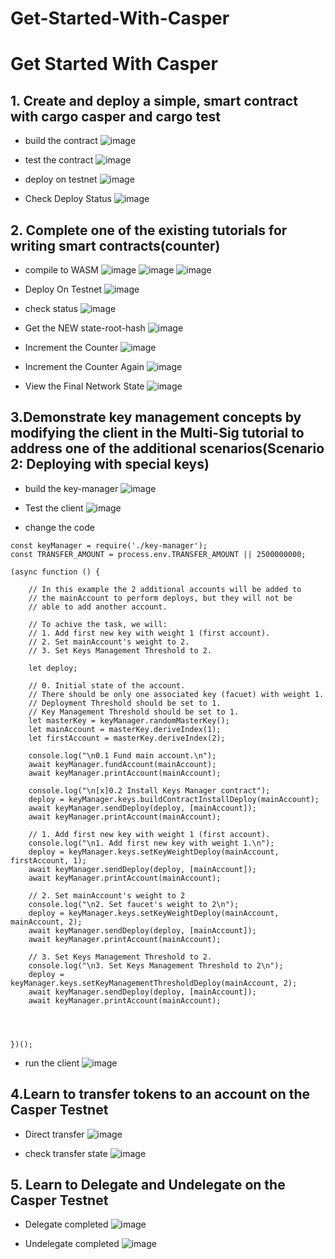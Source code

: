 # Get-Started-With-Casper

# Get Started With Casper

## 1. Create and deploy a simple, smart contract with cargo casper and cargo test
* build the contract
![image](https://user-images.githubusercontent.com/87713875/136832708-4be1320d-1a40-45c3-8619-8a3845d9dbdb.png)

* test the contract
![image](https://user-images.githubusercontent.com/87713875/136832721-876a442b-6764-4cb1-aad4-8b710f1a4dd0.png)

* deploy on testnet
![image](https://user-images.githubusercontent.com/87713875/136832733-d682c9a9-f294-4f68-b673-55e81c89e61b.png)

* Check Deploy Status
![image](https://user-images.githubusercontent.com/87713875/136832747-05799eb6-b9e1-4f93-befb-318087242dee.png)

## 2. Complete one of the existing tutorials for writing smart contracts(counter)
* compile to WASM
![image](https://user-images.githubusercontent.com/87713875/136832783-d9862829-d85c-43dc-8255-668ce78b5168.png)
![image](https://user-images.githubusercontent.com/87713875/136832798-e2c5fc78-5c55-4fe6-a224-cf036208c6ea.png)
![image](https://user-images.githubusercontent.com/87713875/136832810-0d72e728-afda-4ef7-8ebb-cb7a2a0c405f.png)

* Deploy On Testnet
![image](https://user-images.githubusercontent.com/87713875/136832818-30a05bd2-d5d9-4f8d-a0c6-df24579c9f05.png)

* check status
![image](https://user-images.githubusercontent.com/87713875/136832832-b919bb69-ffd3-4024-9e07-b63525b3fa54.png)

* Get the NEW state-root-hash
![image](https://user-images.githubusercontent.com/87713875/136832863-94614a54-26d5-4bb1-a84c-48c8fcdc5a3a.png)

* Increment the Counter
![image](https://user-images.githubusercontent.com/87713875/136832873-19ae9d2a-d187-4733-ade3-cb2778fecf32.png)

* Increment the Counter Again
![image](https://user-images.githubusercontent.com/87713875/136832894-3d63ca50-c8e3-460e-aa09-a1ef86f0dee3.png)

* View the Final Network State
![image](https://user-images.githubusercontent.com/87713875/136832910-bef00dbd-a119-4509-9ddb-740abbecf075.png)

## 3.Demonstrate key management concepts by modifying the client in the Multi-Sig tutorial to address one of the additional scenarios(Scenario 2: Deploying with special keys)


* build the key-manager
![image](https://user-images.githubusercontent.com/87713875/136832972-030e0e7c-7e8f-43b7-8033-53fe9d4fa28b.png)


* Test the client
![image](https://user-images.githubusercontent.com/87713875/136832991-4ada40ab-4853-4f72-b1b7-597a5cfc7477.png)


* change the code 
```
const keyManager = require('./key-manager');
const TRANSFER_AMOUNT = process.env.TRANSFER_AMOUNT || 2500000000;

(async function () {
    
    // In this example the 2 additional accounts will be added to 
    // the mainAccount to perform deploys, but they will not be 
    // able to add another account. 
    
    // To achive the task, we will:
    // 1. Add first new key with weight 1 (first account).
    // 2. Set mainAccount's weight to 2.
    // 3. Set Keys Management Threshold to 2.

    let deploy;

    // 0. Initial state of the account.
    // There should be only one associated key (facuet) with weight 1.
    // Deployment Threshold should be set to 1.
    // Key Management Threshold should be set to 1.
    let masterKey = keyManager.randomMasterKey();
    let mainAccount = masterKey.deriveIndex(1);
    let firstAccount = masterKey.deriveIndex(2);

    console.log("\n0.1 Fund main account.\n");
    await keyManager.fundAccount(mainAccount);
    await keyManager.printAccount(mainAccount);
    
    console.log("\n[x]0.2 Install Keys Manager contract");
    deploy = keyManager.keys.buildContractInstallDeploy(mainAccount);
    await keyManager.sendDeploy(deploy, [mainAccount]);
    await keyManager.printAccount(mainAccount);

    // 1. Add first new key with weight 1 (first account).
    console.log("\n1. Add first new key with weight 1.\n");
    deploy = keyManager.keys.setKeyWeightDeploy(mainAccount, firstAccount, 1);
    await keyManager.sendDeploy(deploy, [mainAccount]);
    await keyManager.printAccount(mainAccount);
   
    // 2. Set mainAccount's weight to 2
    console.log("\n2. Set faucet's weight to 2\n");
    deploy = keyManager.keys.setKeyWeightDeploy(mainAccount, mainAccount, 2);
    await keyManager.sendDeploy(deploy, [mainAccount]);
    await keyManager.printAccount(mainAccount);
    
    // 3. Set Keys Management Threshold to 2.
    console.log("\n3. Set Keys Management Threshold to 2\n");
    deploy = keyManager.keys.setKeyManagementThresholdDeploy(mainAccount, 2);
    await keyManager.sendDeploy(deploy, [mainAccount]);
    await keyManager.printAccount(mainAccount);
    

 
 
})();

```

* run the client
![image](https://user-images.githubusercontent.com/87713875/136833019-0ec3d203-6e31-4131-9aef-65a77f806e16.png)


## 4.Learn to transfer tokens to an account on the Casper Testnet
* Direct transfer
![image](https://user-images.githubusercontent.com/87713875/136833047-c6e7663e-43ac-4e51-a86d-f100a4bf6abe.png)


* check transfer state
![image](https://user-images.githubusercontent.com/87713875/136833065-9d1700c8-36e3-4152-bfcf-e7a3dd332d8b.png)




## 5. Learn to Delegate and Undelegate on the Casper Testnet


* Delegate completed
![image](https://user-images.githubusercontent.com/87713875/136833083-6044ebf5-890c-4f74-8c09-64844f3a9cc2.png)


* Undelegate completed
![image](https://user-images.githubusercontent.com/87713875/136833097-2064ae24-b1fc-4bb8-abb8-596b84c19e43.png)


